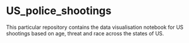 # US_police_shootings
This particular repository contains the data visualisation notebook for US shootings based on age, threat and race across the states of US.
